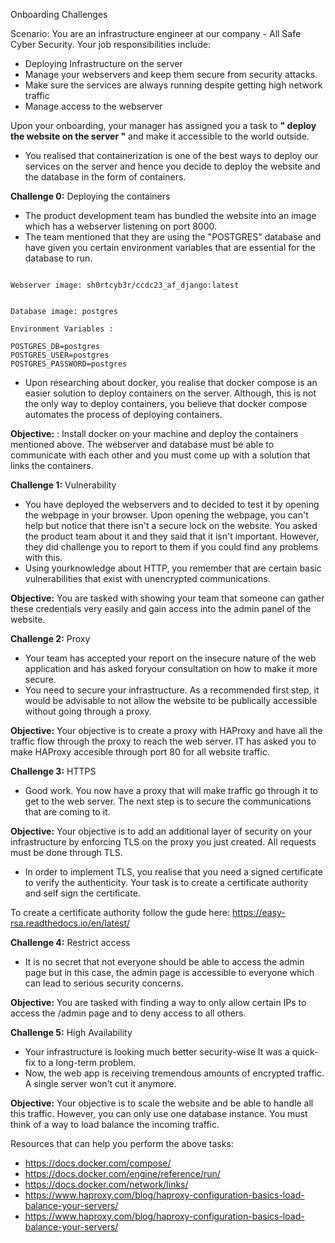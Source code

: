 Onboarding Challenges

Scenario: You are an infrastructure engineer at our company - All Safe Cyber Security. Your job responsibilities include:

- Deploying Infrastructure on the server
- Manage your webservers and keep them secure from security attacks.
- Make sure the services are always running despite getting high network traffic
- Manage access to the webserver

Upon your onboarding, your manager has assigned you a task to **" deploy the website on the server "**  and make it accessible to the world outside.  

- You realised that containerization is one of the best ways to deploy our services on the server and hence you decide to deploy the website and the database in the form of containers.

**Challenge 0:** Deploying the containers

- The product development team has bundled the website into an image which has a webserver listening on port 8000.
- The team mentioned that they are using the "POSTGRES" database and have given you certain environment variables that are essential for the database to run.

```

Webserver image: sh0rtcyb3r/ccdc23_af_django:latest

```

```

Database image: postgres

Environment Variables : 

POSTGRES_DB=postgres
POSTGRES_USER=postgres
POSTGRES_PASSWORD=postgres
```

- Upon researching about docker, you realise that docker compose is an easier solution to deploy containers on the server. Although, this is not the only way to deploy containers, you believe that docker compose automates the process of deploying containers.

**Objective:** : Install docker on your machine and deploy the containers mentioned above. The webserver and database must be able to communicate with each other and you must come up with a solution that links the containers.

**Challenge 1:**  Vulnerability

- You have deployed the webservers and to decided to test it by opening the webpage in your browser. Upon opening the webpage,  you can't help but notice that there isn't a secure lock on the website. You asked the product team about it and they said that it isn't important. However, they  did challenge you to report to them if you could find any problems with this.
- Using yourknowledge about HTTP, you remember that are certain basic vulnerabilities that exist with unencrypted communications.

**Objective:** You are tasked with showing your team that someone can gather these credentials very easily and gain access into the admin panel of the website.

**Challenge 2:** Proxy

- Your team  has accepted your report on the insecure nature of the web application and has asked foryour consultation on how to make it more secure.
- You need to secure your infrastructure. As a recommended first step, it would be advisable to not allow the website to be publically accessible without going through a proxy.

**Objective:** Your objective is to create a proxy with HAProxy and have all the traffic flow through the proxy to reach the web server. IT has asked you to make HAProxy accesible through port 80 for all website traffic.

**Challenge 3:**  HTTPS

- Good work. You now have a proxy that will make traffic go through it to get to the web server. The next step is to secure the communications that are coming to it.

**Objective:** Your objective is to add an additional layer of security on your infrastructure by enforcing TLS on the proxy you just created. All requests must be done through TLS.

- In order to implement TLS, you realise that you need a signed certificate to verify the authenticity. Your task is to create a certificate authority and self sign the certificate.

To create a certificate authority follow the gude here:  <https://easy-rsa.readthedocs.io/en/latest/>

**Challenge 4:**  Restrict access

- It is no secret that not everyone should be able to access the admin page but in this case, the admin page is accessible to everyone which can lead to serious security concerns.

**Objective:** You are tasked with finding a way to only allow certain IPs to access the /admin page and to deny access to all others.

**Challenge 5:**  High Availability

- Your infrastructure is looking much better security-wise  It was a quick-fix to a long-term problem.
- Now, the web app is receiving tremendous amounts of encrypted traffic. A single server won't cut it anymore.

**Objective:** Your objective is to scale the website and be able to handle all this traffic. However, you can only use one database instance. You must think of a way to load balance the incoming traffic.

Resources that can help you  perform the above tasks:

- <https://docs.docker.com/compose/>
- <https://docs.docker.com/engine/reference/run/>
- <https://docs.docker.com/network/links/>
- <https://www.haproxy.com/blog/haproxy-configuration-basics-load-balance-your-servers/>
- <https://www.haproxy.com/blog/haproxy-configuration-basics-load-balance-your-servers/>

